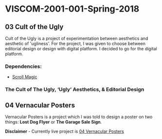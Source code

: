 # VISCOM-2001-001-Spring-2018
## 03 Cult of the Ugly

Cult of the Ugly is a project of experimentation between aesthetics and aesthetic of 'ugliness'. For the project, I was given to choose between editorial design or design with digital platform. I decided to go for the digital platform.

### Dependencies:
 - [Scroll Magic](https://github.com/janpaepke/ScrollMagic)

### The Cult of The Ugly, ‘Ugly’ Aesthetics, & Editorial Design

## 04 Vernacular Posters

Vernacular Posters is a project which I was told to design a poster on two things: **Lost Dog Flyer** or **The Garage Sale Sign**.

**Disclaimer** - Currently live project is [04 Vernacular Posters](https://withoutwax.github.io/VISCOM-2001-001-Spring-2018/)
